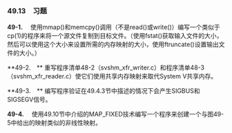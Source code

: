 ### 49.13　习题

**49-1.** 　使用mmap()和memcpy()调用（不是read()或write()）编写一个类似于cp(1)的程序来将一个源文件复制到目标文件。（使用fstat()获取输入文件的大小，然后可以使用这个大小来设置所需的内存映射的大小，使用ftruncate()设置输出文件的大小。）

**49-2.　** 重写程序清单48-2（svshm_xfr_writer.c）和程序清单48-3（svshm_xfr_reader.c）使它们使用共享内存映射来取代System V共享内存。

**49-3.　** 编写程序验证在49.4.3节中描述的情况下会产生SIGBUS和SIGSEGV信号。

**49-4.** 　使用49.10节中介绍的MAP_FIXED技术编写一个程序来创建一个与图49-5中给出的映射类似的非线性映射。



